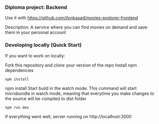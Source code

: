 ### Diploma project: Backend
Use it with https://github.com/ilonkasad/movies-explorer-frontend

Description: A service where you can find movies on demand and save them in your personal account

### Developing locally (Quick Start)
If you want to work on locally:

Fork this repository and clone your version of the repo
Install npm dependencies
```
npm install
```
npm install
Start build in the watch mode. This command will start microbundle in watch mode, meaning that everytime you make changes to the source will be compiled to dist folder
```
npm run dev
```

If everything went well, server running on http://localhost:3000
